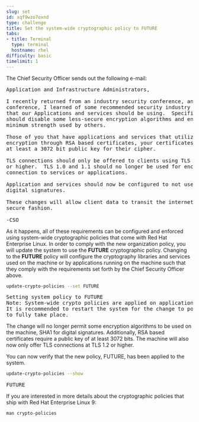 ```yaml
---
slug: set
id: xqf9wzo7oxnd
type: challenge
title: Set the system-wide cryptographic policy to FUTURE
tabs:
- title: Terminal
  type: terminal
  hostname: rhel
difficulty: basic
timelimit: 1
---
```

The Chief Security Officer sends out the following e-mail:
<pre class="file">
Application and Infrastructure Administrators,

I recently returned from an industry security conference, and at that
conference, I learned of some recommended security industry practices
that our Applications and services should be using.  Specifically, we
should disable some less-secure encryption algorithms and enforce some
minimum strength used by others.

Those of you that have applications and services that utilize asymmetric
encryption through RSA based certificates, your certificates should use
at least a 3072 bit public key for their cipher.

TLS connections should only be offered to clients using TLS version 1.2
or higher.  TLS 1.0 and 1.1 should no longer be used for encrypted
connection to services or applications.

Application and services should now be configured to not use SHA1 for
digital signatures.

These changes will allow client data to transit the internet in a more
secure fashion.

-CSO
</pre>

As it happens, all of these requirements can be configured and enforced using
system-wide cryptographic policies that come with Red Hat Enterprise Linux.
In order to comply with the new organization policy, you will update the
system to use the **FUTURE** cryptographic policy.  Changing to the **FUTURE**
policy will configure the cryptography libraries and services used on the
machine or by applications running on the machine such that they comply with
the requirements set forth by the Chief Security Officer above.

```bash
update-crypto-policies --set FUTURE
```

<pre class="file">
Setting system policy to FUTURE
Note: System-wide crypto policies are applied on application start-up.
It is recommended to restart the system for the change to policies
to fully take place.
</pre>

The change will no longer permit some encryption algorithms to be used on the
machine, SHA1 for digital signatures.  Additionally, RSA based certificates
require a public key of at least 3072 bits.  The machine will also now only
offer TLS connections at TLS 1.2 or higher.

You can now verify that the new policy, FUTURE, has been applied to the system.

```bash
update-crypto-policies --show
```

<pre class="file">
FUTURE
</pre>

If you are interested in more details about the cryptographic policies that
ship with Red Hat Enterprise Linux 9:

`man crypto-policies`
